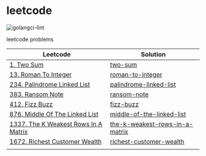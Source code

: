 # leetcode

![golangci-lint](https://github.com/xzag/leetcode/actions/workflows/golangci-lint.yml/badge.svg)

leetcode problems

| Leetcode                                                                                              | Solution                                                          |
|-------------------------------------------------------------------------------------------------------|-------------------------------------------------------------------|
| [1. Two Sum](https://leetcode.com/problems/two-sum/)                                                  | [two-sum](two-sum/)                                               |
| [13. Roman To Integer](https://leetcode.com/problems/roman-to-integer/)                               | [roman-to-integer](roman-to-integer/)                             |
| [234. Palindrome Linked List](https://leetcode.com/problems/palindrome-linked-list/)                  | [palindrome-linked-list](palindrome-linked-list/)                 |
| [383. Ransom Note](https://leetcode.com/problems/ransom-note/)                                        | [ransom-note](ransom-note/)                                       |
| [412. Fizz Buzz](https://leetcode.com/problems/fizz-buzz/)                                            | [fizz-buzz](fizz-buzz/)                                           |
| [876. Middle Of The Linked List](https://leetcode.com/problems/middle-of-the-linked-list/)            | [middle-of-the-linked-list](middle-of-the-linked-list)            |
| [1337. The K Weakest Rows In A Matrix](https://leetcode.com/problems/the-k-weakest-rows-in-a-matrix/) | [the-k-weakest-rows-in-a-matrix](the-k-weakest-rows-in-a-matrix/) |
| [1672. Richest Customer Wealth](https://leetcode.com/problems/richest-customer-wealth/)               | [richest-customer-wealth](richest-customer-wealth/)               |
|                                                                                                       |                                                                   |

